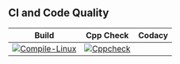 ## CI and Code Quality
|Build|Cpp Check|Codacy|
|---------|------------|-----------|
|[![Compile-Linux](https://github.com/Ahav7/Embedded_C/actions/workflows/Compile.yml/badge.svg)](https://github.com/Ahav7/Embedded_C/actions/workflows/Compile.yml)|[![Cppcheck](https://github.com/Ahav7/Embedded_C/actions/workflows/CodeQuality.yml/badge.svg)](https://github.com/Ahav7/Embedded_C/actions/workflows/CodeQuality.yml)|

